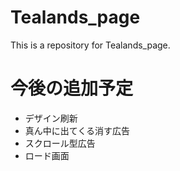 # Tealands_page
This is a repository for Tealands_page.





# 今後の追加予定
- デザイン刷新
- 真ん中に出てくる消す広告
- スクロール型広告
- ロード画面
